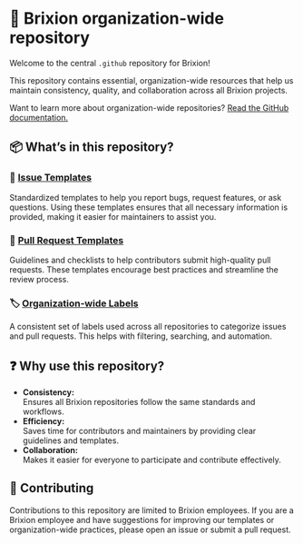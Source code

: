 # 🏢 Brixion organization-wide repository

Welcome to the central `.github` repository for Brixion!


This repository contains essential, organization-wide resources that help us maintain consistency, quality, and collaboration across all Brixion projects.

Want to learn more about organization-wide repositories? [Read the GitHub documentation.](https://docs.github.com/en/communities/setting-up-your-project-for-healthy-contributions/creating-a-default-community-health-file_)

## 📦 What’s in this repository?

### 🐛 [Issue Templates](https://github.com/brixion/.github/tree/main/.github/ISSUE_TEMPLATE)  
  Standardized templates to help you report bugs, request features, or ask questions. Using these templates ensures that all necessary information is provided, making it easier for maintainers to assist you.

### 🚀 [Pull Request Templates](https://github.com/brixion/.github/tree/main/.github/PULL_REQUEST_TEMPLATE)
  Guidelines and checklists to help contributors submit high-quality pull requests. These templates encourage best practices and streamline the review process.

### 🏷️ [Organization-wide Labels](https://github.com/brixion/.github/tree/main/.github/labels)
  A consistent set of labels used across all repositories to categorize issues and pull requests. This helps with filtering, searching, and automation.

## ❓ Why use this repository?

- **Consistency:**  
  Ensures all Brixion repositories follow the same standards and workflows.
- **Efficiency:**  
  Saves time for contributors and maintainers by providing clear guidelines and templates.
- **Collaboration:**  
  Makes it easier for everyone to participate and contribute effectively.

## 🤝 Contributing

Contributions to this repository are limited to Brixion employees. If you are a Brixion employee and have suggestions for improving our templates or organization-wide practices, please open an issue or submit a pull request.